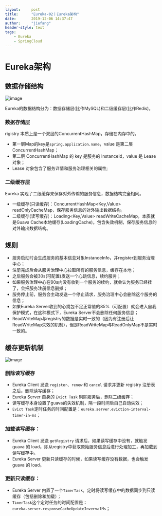 ```yaml
---
layout:     post
title:      "Eureka-02丨Eureka架构"
date:       2019-12-06 14:37:47
author:     "jiefang"
header-style: text
tags:
    - Eureka
    - SpringCloud
---
```

# Eureka架构

## 数据存储结构

![image](https://s2.ax1x.com/2019/12/06/QJw3od.md.png)

Eureka的数据结构分为：数据存储层(比作MySQL)和二级缓存层(比作Redis)。
### 数据存储层
rigistry 本质上是一个双层的ConcurrentHashMap，存储在内存中的。
- 第一层Map的key是`spring.application.name`，value 是第二层 ConcurrentHashMap；
- 第二层 ConcurrentHashMap 的 key 是服务的 InstanceId，value 是 Lease 对象；
- Lease 对象包含了服务详情和服务治理相关的属性;

### 二级缓存层
Eureka 实现了二级缓存来保存对外传输的服务信息，数据结构完全相同。
- 一级缓存(只读缓存)：ConcurrentHashMap<Key,Value> readOnlyCacheMap，保存服务信息的对外输出数据结构。
- 二级缓存(读写缓存)：Loading<Key,Value> readWriteCacheMap，本质就是Guava Cache本地缓存(LoadingCache)，包含失效机制，保存服务信息的对外输出数据结构。

## 规则

- 服务启动时会生成服务的基本信息对象InstanceInfo，并register到服务治理中心；
- 注册完成后会从服务治理中心拉取所有的服务信息，缓存在本地；
- 之后服务会被30s(可配置)发送一个心跳信息，续约服务；
- 如果服务治理中心在90s内没有收到一个服务的续约，就会认为服务已经挂了，会把服务注册信息删掉；
- 服务停止前，服务会主动发送一个停止请求，服务治理中心会删除这个服务的信息；
- 如果Eureka Server收到的心跳包不足正常值的85%（可配置）就会进入自我保护模式，在这种模式下，Eureka Server不会删除任何服务信息；
- ReadWriteMap与registry的数据是实时一致的（因为有注册后让ReadWriteMap失效的机制），但是ReadWriteMap与ReadOnlyMap不是实时一致的。

## 缓存更新机制
![image](https://s2.ax1x.com/2019/12/06/QJBmDO.png)

### 删除读写缓存

- Eureka Client 发送 `register`、`renew` 和 `cancel` 请求并更新 registry 注册表之后，删除读写缓存；
- Eureka Server 自身的 `Evict Task` 剔除服务后，删除二级缓存；
- 读写缓存本身设置了guava的失效机制，隔一段时间后自己自动失效；
- `Evict Task`定时任务的时间配置是：`eureka.server.eviction-interval-timer-in-ms`；

### 加载读写缓存：

- Eureka Client 发送 `getRegistry` 请求后，如果读写缓存中没有，就触发 guava 的 load，即从registry中获取原始服务信息后进行处理加工，再加载到读写缓存中。
- Eureka Server 更新只读缓存的时候，如果读写缓存没有数据，也会触发 guava 的 load。

### 更新只读缓存：
    
- Eureka Server 内置了一个`TimerTask`，定时将读写缓存中的数据同步到只读缓存（包括删除和加载）；
- `TimerTask`这个定时任务的时间配置是：`eureka.server.responseCacheUpdateInvervalMs`；




